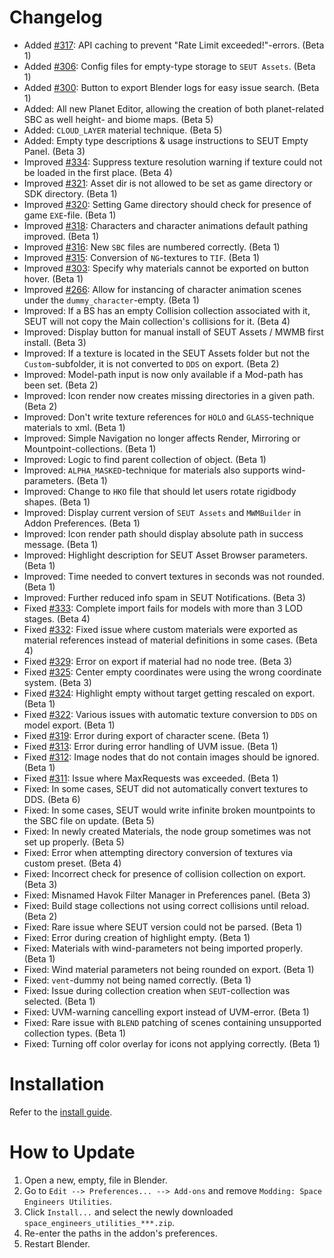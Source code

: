 # Changelog
* Added [#317](https://github.com/enenra/space-engineers-utilities/issues/317): API caching to prevent "Rate Limit exceeded!"-errors. (Beta 1)
* Added [#306](https://github.com/enenra/space-engineers-utilities/issues/306): Config files for empty-type storage to `SEUT Assets`. (Beta 1)
* Added [#300](https://github.com/enenra/space-engineers-utilities/issues/300): Button to export Blender logs for easy issue search. (Beta 1)
* Added: All new Planet Editor, allowing the creation of both planet-related SBC as well height- and biome maps. (Beta 5)
* Added: `CLOUD_LAYER` material technique. (Beta 5)
* Added: Empty type descriptions & usage instructions to SEUT Empty Panel. (Beta 3)
* Improved [#334](https://github.com/enenra/space-engineers-utilities/issues/334): Suppress texture resolution warning if texture could not be loaded in the first place. (Beta 4)
* Improved [#321](https://github.com/enenra/space-engineers-utilities/issues/321): Asset dir is not allowed to be set as game directory or SDK directory. (Beta 1)
* Improved [#320](https://github.com/enenra/space-engineers-utilities/issues/320): Setting Game directory should check for presence of game `EXE`-file. (Beta 1)
* Improved [#318](https://github.com/enenra/space-engineers-utilities/issues/318): Characters and character animations default pathing improved. (Beta 1)
* Improved [#316](https://github.com/enenra/space-engineers-utilities/issues/316): New `SBC` files are numbered correctly. (Beta 1)
* Improved [#315](https://github.com/enenra/space-engineers-utilities/issues/315): Conversion of `NG`-textures to `TIF`. (Beta 1)
* Improved [#303](https://github.com/enenra/space-engineers-utilities/issues/303): Specify why materials cannot be exported on button hover. (Beta 1)
* Improved [#266](https://github.com/enenra/space-engineers-utilities/issues/266): Allow for instancing of character animation scenes under the `dummy_character`-empty. (Beta 1)
* Improved: If a BS has an empty Collision collection associated with it, SEUT will not copy the Main collection's collisions for it. (Beta 4)
* Improved: Display button for manual install of SEUT Assets / MWMB first install. (Beta 3)
* Improved: If a texture is located in the SEUT Assets folder but not the `Custom`-subfolder, it is not converted to `DDS` on export. (Beta 2)
* Improved: Model-path input is now only available if a Mod-path has been set. (Beta 2)
* Improved: Icon render now creates missing directories in a given path. (Beta 2)
* Improved: Don't write texture references for `HOLO` and `GLASS`-technique materials to xml. (Beta 1)
* Improved: Simple Navigation no longer affects Render, Mirroring or Mountpoint-collections. (Beta 1)
* Improved: Logic to find parent collection of object. (Beta 1)
* Improved: `ALPHA_MASKED`-technique for materials also supports wind-parameters. (Beta 1)
* Improved: Change to `HKO` file that should let users rotate rigidbody shapes. (Beta 1)
* Improved: Display current version of `SEUT Assets` and `MWMBuilder` in Addon Preferences. (Beta 1)
* Improved: Icon render path should display absolute path in success message. (Beta 1)
* Improved: Highlight description for SEUT Asset Browser parameters. (Beta 1)
* Improved: Time needed to convert textures in seconds was not rounded. (Beta 1)
* Improved: Further reduced info spam in SEUT Notifications. (Beta 3)
* Fixed [#333](https://github.com/enenra/space-engineers-utilities/issues/333): Complete import fails for models with more than 3 LOD stages. (Beta 4)
* Fixed [#332](https://github.com/enenra/space-engineers-utilities/issues/332): Fixed issue where custom materials were exported as material references instead of material definitions in some cases. (Beta 4)
* Fixed [#329](https://github.com/enenra/space-engineers-utilities/issues/329): Error on export if material had no node tree. (Beta 3)
* Fixed [#325](https://github.com/enenra/space-engineers-utilities/issues/325): Center empty coordinates were using the wrong coordinate system. (Beta 3)
* Fixed [#324](https://github.com/enenra/space-engineers-utilities/issues/324): Highlight empty without target getting rescaled on export. (Beta 1)
* Fixed [#322](https://github.com/enenra/space-engineers-utilities/issues/322): Various issues with automatic texture conversion to `DDS` on model export. (Beta 1)
* Fixed [#319](https://github.com/enenra/space-engineers-utilities/issues/319): Error during export of character scene. (Beta 1)
* Fixed [#313](https://github.com/enenra/space-engineers-utilities/issues/313): Error during error handling of UVM issue. (Beta 1)
* Fixed [#312](https://github.com/enenra/space-engineers-utilities/issues/312): Image nodes that do not contain images should be ignored. (Beta 1)
* Fixed [#311](https://github.com/enenra/space-engineers-utilities/issues/311): Issue where MaxRequests was exceeded. (Beta 1)
* Fixed: In some cases, SEUT did not automatically convert textures to DDS. (Beta 6)
* Fixed: In some cases, SEUT would write infinite broken mountpoints to the SBC file on update. (Beta 5)
* Fixed: In newly created Materials, the node group sometimes was not set up properly. (Beta 5)
* Fixed: Error when attempting directory conversion of textures via custom preset. (Beta 4)
* Fixed: Incorrect check for presence of collision collection on export. (Beta 3)
* Fixed: Misnamed Havok Filter Manager in Preferences panel. (Beta 3)
* Fixed: Build stage collections not using correct collisions until reload. (Beta 2)
* Fixed: Rare issue where SEUT version could not be parsed. (Beta 1)
* Fixed: Error during creation of highlight empty. (Beta 1)
* Fixed: Materials with wind-parameters not being imported properly. (Beta 1)
* Fixed: Wind material parameters not being rounded on export. (Beta 1)
* Fixed: `vent`-dummy not being named correctly. (Beta 1)
* Fixed: Issue during collection creation when `SEUT`-collection was selected. (Beta 1)
* Fixed: UVM-warning cancelling export instead of UVM-error. (Beta 1)
* Fixed: Rare issue with `BLEND` patching of scenes containing unsupported collection types. (Beta 1)
* Fixed: Turning off color overlay for icons not applying correctly. (Beta 1)

# Installation
Refer to the [install guide](https://space-engineers-modding.github.io/modding-reference/tutorials/tools/3d-modelling/seut/setup.html).

# How to Update
1. Open a new, empty, file in Blender.
2. Go to `Edit --> Preferences... --> Add-ons` and remove `Modding: Space Engineers Utilities`.
3. Click `Install...` and select the newly downloaded `space_engineers_utilities_***.zip`.
4. Re-enter the paths in the addon's preferences.
5. Restart Blender.